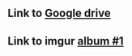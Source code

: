 ## Link to [Google drive](https://drive.google.com/drive/folders/0Bzd7TEc5ldgWfmlkbnJkQ1VoM29jTTNRSlNWbXNOZGEzOTRMdkU0WlRBZnFWT2xTbzFSYUE)

## Link to imgur [album #1](http://imgur.com/a/T68gG#0)

